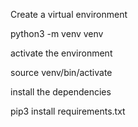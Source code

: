 Create a virtual environment

python3 -m venv venv

activate the environment

source venv/bin/activate

install the dependencies

pip3 install requirements.txt